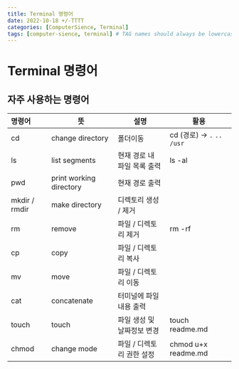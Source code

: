 ```yaml
---
title: Terminal 명령어
date: 2022-10-18 +/-TTTT
categories: [ComputerSience, Terminal]
tags: [computer-sience, terminal] # TAG names should always be lowercase
---
```


# Terminal 명령어

## 자주 사용하는 명령어

| 명령어        | 뜻                      | 설명                        | 활용                        |
| :------------ | ----------------------- | --------------------------- | --------------------------- |
| cd            | change directory        | 폴더이동                    | cd (경로) → `.` `..` `/usr` |
| ls            | list segments           | 현재 경로 내 파일 목록 출력 | ls -al                      |
| pwd           | print working directory | 현재 경로 출력              |                             |
| mkdir / rmdir | make directory          | 디렉토리 생성 / 제거        |                             |
| rm            | remove                  | 파일 / 디렉토리 제거        | rm -rf                      |
| cp            | copy                    | 파일 / 디렉토리 복사        |                             |
| mv            | move                    | 파일 / 디렉토리 이동        |                             |
| cat           | concatenate             | 터미널에 파일 내용 출력     |                             |
| touch         | touch                   | 파일 생성 및 날짜정보 변경  | touch readme.md             |
| chmod         | change mode             | 파일 / 디렉토리 권한 설정   | chmod u+x readme.md         |
